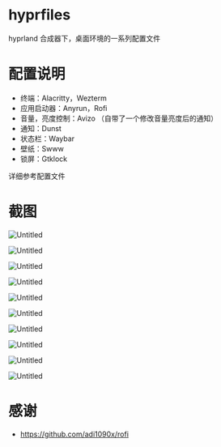 # hyprfiles
hyprland 合成器下，桌面环境的一系列配置文件
# 配置说明

- 终端：Alacritty，Wezterm
- 应用启动器：Anyrun，Rofi
- 音量，亮度控制：Avizo （自带了一个修改音量亮度后的通知）
- 通知：Dunst
- 状态栏：Waybar
- 壁纸：Swww
- 锁屏：Gtklock

详细参考配置文件

# 截图
![Untitled](screenshot/8.png)

![Untitled](screenshot/9.png)

![Untitled](screenshot/10.png)

![Untitled](screenshot/1.png)

![Untitled](screenshot/2.png)

![Untitled](screenshot/3.png)

![Untitled](screenshot/4.png)

![Untitled](screenshot/5.png)

![Untitled](screenshot/6.png)

![Untitled](screenshot/7.png)

# 感谢

- https://github.com/adi1090x/rofi

